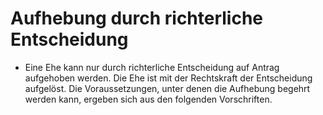 # Aufhebung durch richterliche Entscheidung

- Eine Ehe kann nur durch richterliche Entscheidung auf Antrag aufgehoben werden. Die Ehe ist mit der Rechtskraft der Entscheidung aufgelöst. Die Voraussetzungen, unter denen die Aufhebung begehrt werden kann, ergeben sich aus den folgenden Vorschriften.

